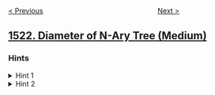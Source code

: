 <!--|This file generated by command(leetcode description); DO NOT EDIT.    |-->
<!--+----------------------------------------------------------------------+-->
<!--|@author    openset <openset.wang@gmail.com>                           |-->
<!--|@link      https://github.com/openset                                 |-->
<!--|@home      https://github.com/openset/leetcode                        |-->
<!--+----------------------------------------------------------------------+-->

[< Previous](../find-a-value-of-a-mysterious-function-closest-to-target "Find a Value of a Mysterious Function Closest to Target")
　　　　　　　　　　　　　　　　
[Next >](../count-odd-numbers-in-an-interval-range "Count Odd Numbers in an Interval Range")

## [1522. Diameter of N-Ary Tree (Medium)](https://leetcode.com/problems/diameter-of-n-ary-tree "")



### Hints
<details>
<summary>Hint 1</summary>
For the node i, calculate the height of each of its children and keep the first and second maximum heights (max1_i , max2_i).
</details>

<details>
<summary>Hint 2</summary>
Check all nodes and return max( 2 + max1_i  +  max2_i ).
</details>

